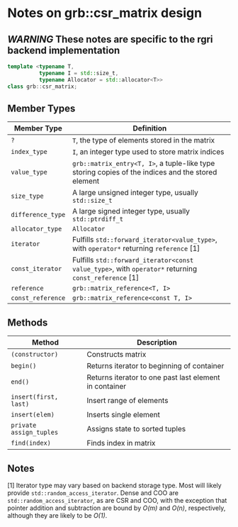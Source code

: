 # Notes on grb::csr_matrix design

## *WARNING* These notes are specific to the rgri backend implementation

```cpp
template <typename T,
          typename I = std::size_t,
          typename Allocator = std::allocator<T>>
class grb::csr_matrix;
```

## Member Types
Member Type | Definition
----- | -----
`?` | `T`, the type of elements stored in the matrix
`index_type`   | `I`, an integer type used to store matrix indices
`value_type`   | `grb::matrix_entry<T, I>`, a tuple-like type storing copies of the indices and the stored element
`size_type`    | A large unsigned integer type, usually `std::size_t`
`difference_type` | A large signed integer type, usually `std::ptrdiff_t`
`allocator_type` | `Allocator`
`iterator` | Fulfills `std::forward_iterator<value_type>`, with `operator*` returning `reference` [1]
`const_iterator` | Fulfills `std::forward_iterator<const value_type>`, with `operator*` returning `const_reference` [1]
`reference` | `grb::matrix_reference<T, I>`
`const_reference` | `grb::matrix_reference<const T, I>`

## Methods
Method | Description
----- | -----
`(constructor)` | Constructs matrix
`begin()` | Returns iterator to beginning of container
`end()` | Returns iterator to one past last element in container
`insert(first, last)` | Insert range of elements
`insert(elem)` | Inserts single element
`private assign_tuples` | Assigns state to sorted tuples
`find(index)` | Finds index in matrix

## Notes
[1] Iterator type may vary based on backend storage type. Most will likely provide `std::random_access_iterator`.  Dense and COO are `std::random_access_iterator`, as are CSR and COO, with the exception that pointer addition and subtraction are bound by *O(m)* and *O(n)*, respectively, although they are likely to be *O(1)*.

